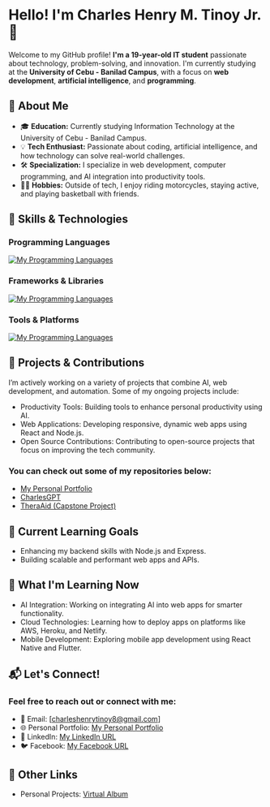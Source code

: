 # Hello! I'm Charles Henry M. Tinoy Jr. 👋

Welcome to my GitHub profile! **I'm a 19-year-old IT student** passionate about technology, problem-solving, and innovation. I'm currently studying at the **University of Cebu - Banilad Campus**, with a focus on **web development**, **artificial intelligence**, and **programming**.

## 🌟 About Me
- 🎓 **Education:** Currently studying Information Technology at the University of Cebu - Banilad Campus.
- 💡 **Tech Enthusiast:** Passionate about coding, artificial intelligence, and how technology can solve real-world challenges.
- 🛠️ **Specialization:** I specialize in web development, computer programming, and AI integration into productivity tools.
- 🚴‍♂️ **Hobbies:** Outside of tech, I enjoy riding motorcycles, staying active, and playing basketball with friends.

## 🧠 Skills & Technologies
### Programming Languages
[![My Programming Languages](https://skillicons.dev/icons?i=java,ts,js,python,c,cpp,cs,html,css,sass)](https://skillicons.dev)
### Frameworks & Libraries
[![My Programming Languages](https://skillicons.dev/icons?i=react,nodejs,express,redux,nextjs,tailwind,bootstrap,laravel,django,electron)](https://skillicons.dev)
### Tools & Platforms
[![My Programming Languages](https://skillicons.dev/icons?i=git,github,npm,yarn,vscode,heroku,netlify,docker,firebase,supabase,mongodb,graphql,mysql)](https://skillicons.dev)

## 🚀 Projects & Contributions
I’m actively working on a variety of projects that combine AI, web development, and automation. Some of my ongoing projects include:
- Productivity Tools: Building tools to enhance personal productivity using AI.
- Web Applications: Developing responsive, dynamic web apps using React and Node.js.
- Open Source Contributions: Contributing to open-source projects that focus on improving the tech community.
### You can check out some of my repositories below:
- [My Personal Portfolio](https://charliezkie-cloud.github.io/Charliezkie-cloud/)
- [CharlesGPT](https://github.com/Charliezkie-cloud)
- [TheraAid (Capstone Project)](https://github.com/Charliezkie-cloud/TheraAid-Stable)

## 🎯 Current Learning Goals
- Enhancing my backend skills with Node.js and Express.
- Building scalable and performant web apps and APIs.

## 🌱 What I'm Learning Now
- AI Integration: Working on integrating AI into web apps for smarter functionality.
- Cloud Technologies: Learning how to deploy apps on platforms like AWS, Heroku, and Netlify.
- Mobile Development: Exploring mobile app development using React Native and Flutter.

## 📬 Let's Connect!
### Feel free to reach out or connect with me:
- 📧 Email: [charleshenrytinoy8@gmail.com]
- 🌐 Personal Portfolio: [My Personal Portfolio](https://charliezkie-cloud.github.io/Charliezkie-cloud/)
- 🔗 LinkedIn: [My LinkedIn URL](https://www.linkedin.com/in/charles-henry-m-tinoy-jr-275612341/)
- 🐦 Facebook: [My Facebook URL](https://www.facebook.com/Charlzk05)

## 🔗 Other Links
- Personal Projects: [Virtual Album](https://charliezkie-cloud.github.io/Charlie-and-Jackylie-Album/)

